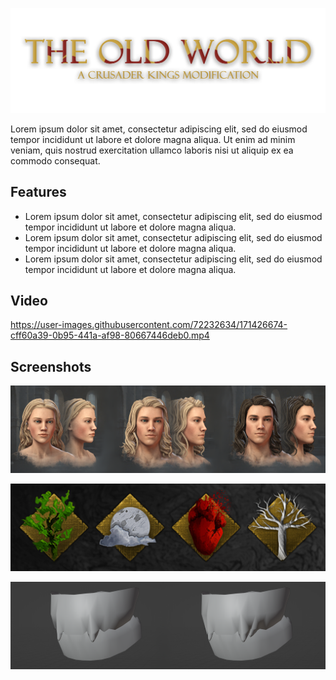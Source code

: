 ![Title](art/text.png)

Lorem ipsum dolor sit amet, consectetur adipiscing elit, sed do eiusmod tempor incididunt ut labore et dolore magna aliqua. Ut enim ad minim veniam, quis nostrud exercitation ullamco laboris nisi ut aliquip ex ea commodo consequat.

## Features

- Lorem ipsum dolor sit amet, consectetur adipiscing elit, sed do eiusmod tempor incididunt ut labore et dolore magna aliqua.  
- Lorem ipsum dolor sit amet, consectetur adipiscing elit, sed do eiusmod tempor incididunt ut labore et dolore magna aliqua.  
- Lorem ipsum dolor sit amet, consectetur adipiscing elit, sed do eiusmod tempor incididunt ut labore et dolore magna aliqua.

## Video

https://user-images.githubusercontent.com/72232634/171426674-cff60a39-0b95-441a-af98-80667446deb0.mp4

## Screenshots

![Image 1](preview/image-1.png)

![Image 2](preview/image-2.png)

![Image 3](preview/image-3.png)
